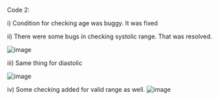 Code 2:

i)	Condition for checking age was buggy. It was fixed

 
ii)	There were some bugs in checking systolic range. That was resolved. 

![image](https://github.com/iqbalumass/CIS-470-TermTest-Iqbal/assets/158495187/3c559367-b571-498e-8bb0-abb141c9eddd)

 
iii)	Same thing for diastolic 

![image](https://github.com/iqbalumass/CIS-470-TermTest-Iqbal/assets/158495187/af71d4a6-2bc7-4524-8093-3ed808cc1b95)

 
iv)	Some checking added for valid range as well.
![image](https://github.com/iqbalumass/CIS-470-TermTest-Iqbal/assets/158495187/19dc6da2-1ad7-4c74-b00a-836b72af368c)

 
